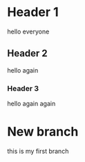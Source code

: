 # Header 1
hello everyone
## Header 2
hello again
### Header 3
hello again again
# New branch
this is my first branch